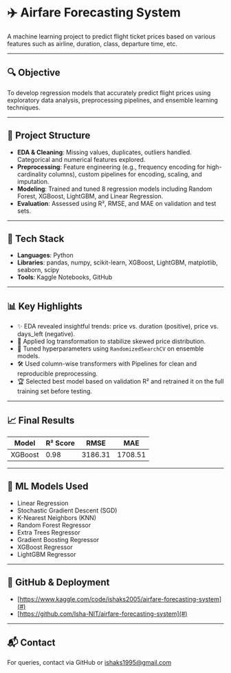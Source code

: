 # ✈️ Airfare Forecasting System

A machine learning project to predict flight ticket prices based on various features such as airline, duration, class, departure time, etc.

---

## 🔍 Objective

To develop regression models that accurately predict flight prices using exploratory data analysis, preprocessing pipelines, and ensemble learning techniques.

---

## 📂 Project Structure

- **EDA & Cleaning**: Missing values, duplicates, outliers handled. Categorical and numerical features explored.
- **Preprocessing**: Feature engineering (e.g., frequency encoding for high-cardinality columns), custom pipelines for encoding, scaling, and imputation.
- **Modeling**: Trained and tuned 8 regression models including Random Forest, XGBoost, LightGBM, and Linear Regression.
- **Evaluation**: Assessed using R², RMSE, and MAE on validation and test sets.


---

## 🧰 Tech Stack

- **Languages**: Python
- **Libraries**: pandas, numpy, scikit-learn, XGBoost, LightGBM, matplotlib, seaborn, scipy
- **Tools**: Kaggle Notebooks, GitHub

---

## 📊 Key Highlights

- ✨ EDA revealed insightful trends: price vs. duration (positive), price vs. days_left (negative).
- 🔁 Applied log transformation to stabilize skewed price distribution.
- 🔧 Tuned hyperparameters using `RandomizedSearchCV` on ensemble models.
- 🛠️ Used column-wise transformers with Pipelines for clean and reproducible preprocessing.
- 🏆 Selected best model based on validation R² and retrained it on the full training set before testing.

---

## 📈 Final Results

| Model         | R² Score |   RMSE      |   MAE      |
|---------------|----------|-------------|------------|
| XGBoost       |   0.98   |  3186.31    |  1708.51   |

---

## 🧠 ML Models Used

- Linear Regression
- Stochastic Gradient Descent (SGD)
- K-Nearest Neighbors (KNN)
- Random Forest Regressor
- Extra Trees Regressor
- Gradient Boosting Regressor
- XGBoost Regressor
- LightGBM Regressor

---

## 🔗 GitHub & Deployment

- [https://www.kaggle.com/code/ishaks2005/airfare-forecasting-system](#) 
- [https://github.com/Isha-NIT/airfare-forecasting-system](#) 

---

## 📬 Contact

For queries, contact via GitHub or ishaks1995@gmail.com

